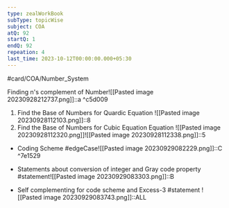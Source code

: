 ```yaml
---
type: zealWorkBook
subType: topicWise
subject: COA
atQ: 92
startQ: 1
endQ: 92
repeation: 4
last_time: 2023-10-12T00:00:00.000+05:30
---
```

#card/COA/Number_System

Finding n's complement of Number![[Pasted image 20230928212737.png]]::a <!--SR:!2023-11-01,4,270-->
 ^c5d009

1. Find the Base of Numbers for Quardic Equation ![[Pasted image 20230928112103.png]]::8 <!--SR:!2023-10-31,3,250-->
2. Find the Base of Numbers for Cubic Equation Equation ![[Pasted image 20230928112320.png]]![[Pasted image 20230928112338.png]]::5 <!--SR:!2023-10-31,3,252-->

- Coding Scheme #edgeCase![[Pasted image 20230929082229.png]]::C ^7e1529 <!--SR:!2023-10-31,3,250-->
- Statements about conversion of integer and Gray code property #statement![[Pasted image 20230929083303.png]]::B <!--SR:!2023-10-31,3,250-->
 
- Self complementing for code scheme and Excess-3 #statement ![[Pasted image 20230929083743.png]]::ALL <!--SR:!2023-11-01,4,272-->